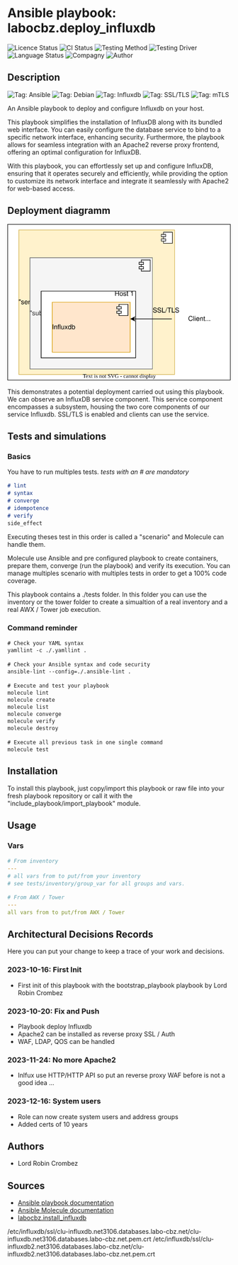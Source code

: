 # Ansible playbook: labocbz.deploy_influxdb

![Licence Status](https://img.shields.io/badge/licence-MIT-brightgreen)
![CI Status](https://img.shields.io/badge/CI-success-brightgreen)
![Testing Method](https://img.shields.io/badge/Testing%20Method-Ansible%20Molecule-blueviolet)
![Testing Driver](https://img.shields.io/badge/Testing%20Driver-docker-blueviolet)
![Language Status](https://img.shields.io/badge/language-Ansible-red)
![Compagny](https://img.shields.io/badge/Compagny-Labo--CBZ-blue)
![Author](https://img.shields.io/badge/Author-Lord%20Robin%20Crombez-blue)

## Description

![Tag: Ansible](https://img.shields.io/badge/Tech-Ansible-orange)
![Tag: Debian](https://img.shields.io/badge/Tech-Debian-orange)
![Tag: Influxdb](https://img.shields.io/badge/Tech-Influxdb-orange)
![Tag: SSL/TLS](https://img.shields.io/badge/Tech-SSL%2FTLS-orange)
![Tag: mTLS](https://img.shields.io/badge/Tech-mTLS-orange)

An Ansible playbook to deploy and configure Influxdb on your host.

This playbook simplifies the installation of InfluxDB along with its bundled web interface. You can easily configure the database service to bind to a specific network interface, enhancing security. Furthermore, the playbook allows for seamless integration with an Apache2 reverse proxy frontend, offering an optimal configuration for InfluxDB.

With this playbook, you can effortlessly set up and configure InfluxDB, ensuring that it operates securely and efficiently, while providing the option to customize its network interface and integrate it seamlessly with Apache2 for web-based access.

## Deployment diagramm

![](./assets/Ansible-Playbook-Labocbz-Deploy-Influxdb.drawio.svg)

This demonstrates a potential deployment carried out using this playbook. We can observe an InfluxDB service component. This service component encompasses a subsystem, housing the two core components of our service Influxdb. SSL/TLS is enabled and clients can use the service.

## Tests and simulations

### Basics

You have to run multiples tests. *tests with an # are mandatory*

```MARKDOWN
# lint
# syntax
# converge
# idempotence
# verify
side_effect
```

Executing theses test in this order is called a "scenario" and Molecule can handle them.

Molecule use Ansible and pre configured playbook to create containers, prepare them, converge (run the playbook) and verify its execution.
You can manage multiples scenario with multiples tests in order to get a 100% code coverage.

This playbook contains a ./tests folder. In this folder you can use the inventory or the tower folder to create a simualtion of a real inventory and a real AWX / Tower job execution.

### Command reminder

```SHELL
# Check your YAML syntax
yamllint -c ./.yamllint .

# Check your Ansible syntax and code security
ansible-lint --config=./.ansible-lint .

# Execute and test your playbook
molecule lint
molecule create
molecule list
molecule converge
molecule verify
molecule destroy

# Execute all previous task in one single command
molecule test
```

## Installation

To install this playbook, just copy/import this playbook or raw file into your fresh playbook repository or call it with the "include_playbook/import_playbook" module.

## Usage

### Vars

```YAML
# From inventory
---
# all vars from to put/from your inventory
# see tests/inventory/group_var for all groups and vars.
```

```YAML
# From AWX / Tower
---
all vars from to put/from AWX / Tower
```

## Architectural Decisions Records

Here you can put your change to keep a trace of your work and decisions.

### 2023-10-16: First Init

* First init of this playbook with the bootstrap_playbook playbook by Lord Robin Crombez

### 2023-10-20: Fix and Push

* Playbook deploy Influxdb
* Apache2 can be installed as reverse proxy SSL / Auth
* WAF, LDAP, QOS can be handled

### 2023-11-24: No more Apache2

* Inlfux use HTTP/HTTP API so put an reverse proxy WAF before is not a good idea ...

### 2023-12-16: System users

* Role can now create system users and address groups
* Added certs of 10 years

## Authors

* Lord Robin Crombez

## Sources

* [Ansible playbook documentation](https://docs.ansible.com/ansible/latest/playbook_guide/playbooks_reuse_playbooks.html)
* [Ansible Molecule documentation](https://molecule.readthedocs.io/)
* [labocbz.install_influxdb](https://github.com/CBZ-D-velop/Ansible-Role-Labocbz-Install-Influxdb.git)


/etc/influxdb/ssl/clu-influxdb.net3106.databases.labo-cbz.net/clu-influxdb.net3106.databases.labo-cbz.net.pem.crt
/etc/influxdb/ssl/clu-influxdb2.net3106.databases.labo-cbz.net/clu-influxdb2.net3106.databases.labo-cbz.net.pem.crt
